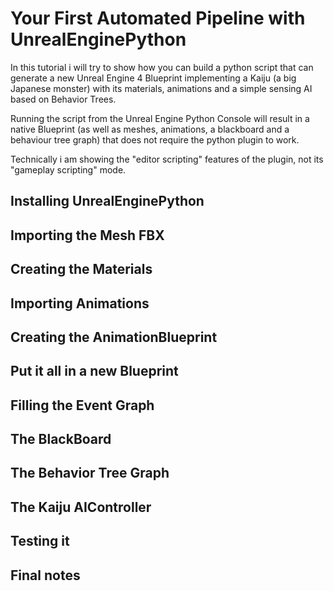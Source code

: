 Your First Automated Pipeline with UnrealEnginePython
=

In this tutorial i will try to show how you can build a python script that can generate
a new Unreal Engine 4 Blueprint implementing a Kaiju (a big Japanese monster) with its materials, animations and a simple sensing AI based on Behavior Trees.

Running the script from the Unreal Engine Python Console will result in a native Blueprint (as well as meshes, animations, a blackboard and a behaviour tree graph) that does not require the python plugin to work.

Technically i am showing the "editor scripting" features of the plugin, not its "gameplay scripting" mode.

Installing UnrealEnginePython
-

Importing the Mesh FBX
-

Creating the Materials
-

Importing Animations
-

Creating the AnimationBlueprint
-

Put it all in a new Blueprint
-

Filling the Event Graph
-

The BlackBoard
-

The Behavior Tree Graph
-

The Kaiju AIController
-

Testing it
-

Final notes
-

